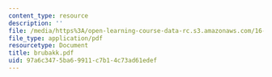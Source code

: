 ```yaml
---
content_type: resource
description: ''
file: /media/https%3A/open-learning-course-data-rc.s3.amazonaws.com/16-423j-aerospace-biomedical-and-life-support-engineering-spring-2006/97a6c3475ba69911c7b14c73ad61edef_brubakk.pdf
file_type: application/pdf
resourcetype: Document
title: brubakk.pdf
uid: 97a6c347-5ba6-9911-c7b1-4c73ad61edef
---
```

